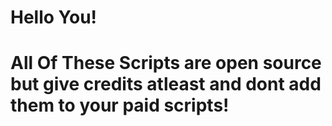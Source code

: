# Hello You!

# **All Of These Scripts are open source but give credits atleast and dont add them to your paid scripts!**
